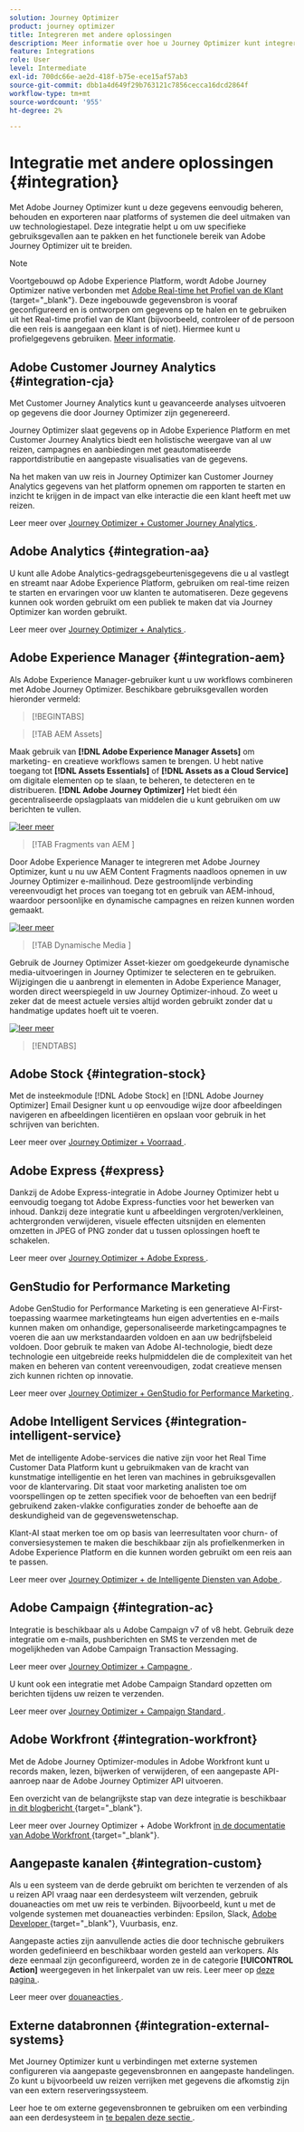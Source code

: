 ```yaml
---
solution: Journey Optimizer
product: journey optimizer
title: Integreren met andere oplossingen
description: Meer informatie over hoe u Journey Optimizer kunt integreren met andere oplossingen
feature: Integrations
role: User
level: Intermediate
exl-id: 700dc66e-ae2d-418f-b75e-ece15af57ab3
source-git-commit: dbb1a4d649f29b763121c7856cecca16dcd2864f
workflow-type: tm+mt
source-wordcount: '955'
ht-degree: 2%

---
```


# Integratie met andere oplossingen {#integration}

Met Adobe Journey Optimizer kunt u deze gegevens eenvoudig beheren, behouden en exporteren naar platforms of systemen die deel uitmaken van uw technologiestapel. Deze integratie helpt u om uw specifieke gebruiksgevallen aan te pakken en het functionele bereik van Adobe Journey Optimizer uit te breiden.

>[!NOTE]
>
> Voortgebouwd op Adobe Experience Platform, wordt Adobe Journey Optimizer native verbonden met [ Adobe Real-time het Profiel van de Klant ](https://experienceleague.adobe.com/docs/experience-platform/profile/home.html?lang=nl){target="_blank"}. Deze ingebouwde gegevensbron is vooraf geconfigureerd en is ontworpen om gegevens op te halen en te gebruiken uit het Real-time profiel van de Klant (bijvoorbeeld, controleer of de persoon die een reis is aangegaan een klant is of niet). Hiermee kunt u profielgegevens gebruiken. [Meer informatie](../datasource/adobe-experience-platform-data-source.md).


## Adobe Customer Journey Analytics {#integration-cja}

Met Customer Journey Analytics kunt u geavanceerde analyses uitvoeren op gegevens die door Journey Optimizer zijn gegenereerd.

Journey Optimizer slaat gegevens op in Adobe Experience Platform en met Customer Journey Analytics biedt een holistische weergave van al uw reizen, campagnes en aanbiedingen met geautomatiseerde rapportdistributie en aangepaste visualisaties van de gegevens.

Na het maken van uw reis in Journey Optimizer kan Customer Journey Analytics gegevens van het platform opnemen om rapporten te starten en inzicht te krijgen in de impact van elke interactie die een klant heeft met uw reizen.

Leer meer over [ Journey Optimizer + Customer Journey Analytics ](../reports/cja-ajo.md).

## Adobe Analytics {#integration-aa}

U kunt alle Adobe Analytics-gedragsgebeurtenisgegevens die u al vastlegt en streamt naar Adobe Experience Platform, gebruiken om real-time reizen te starten en ervaringen voor uw klanten te automatiseren. Deze gegevens kunnen ook worden gebruikt om een publiek te maken dat via Journey Optimizer kan worden gebruikt.

Leer meer over [ Journey Optimizer + Analytics ](../event/about-analytics.md).

## Adobe Experience Manager {#integration-aem}

Als Adobe Experience Manager-gebruiker kunt u uw workflows combineren met Adobe Journey Optimizer. Beschikbare gebruiksgevallen worden hieronder vermeld:


>[!BEGINTABS]

>[!TAB AEM Assets]

Maak gebruik van **[!DNL Adobe Experience Manager Assets]** om marketing- en creatieve workflows samen te brengen. U hebt native toegang tot **[!DNL Assets Essentials]** of **[!DNL Assets as a Cloud Service]** om digitale elementen op te slaan, te beheren, te detecteren en te distribueren. **[!DNL Adobe Journey Optimizer]** Het biedt één gecentraliseerde opslagplaats van middelen die u kunt gebruiken om uw berichten te vullen.

[![ leer meer ](../assets/do-not-localize/learn-more-button.svg)](../integrations/assets.md)

<!--
>[!TAB AEM Templates]

With Adobe Journey Optimizer, you can create custom-tailored messages through Adobe Experience Manager sites. Start by designing your templates using Adobe Experience Manager's content sources, then send them to Adobe Journey Optimizer. Once shared, these templates can be accessed in Adobe Journey Optimizer's Email Designer, simplifying the process of crafting and sending messages to your desired audience.

[![learn more](../assets/do-not-localize/learn-more-button.svg)](../integrations/aem-templates.md)

-->

>[!TAB  Fragments van AEM ]

Door Adobe Experience Manager te integreren met Adobe Journey Optimizer, kunt u nu uw AEM Content Fragments naadloos opnemen in uw Journey Optimizer e-mailinhoud. Deze gestroomlijnde verbinding vereenvoudigt het proces van toegang tot en gebruik van AEM-inhoud, waardoor persoonlijke en dynamische campagnes en reizen kunnen worden gemaakt.

[![ leer meer ](../assets/do-not-localize/learn-more-button.svg)](../integrations/aem-fragments.md)

>[!TAB  Dynamische Media ]

Gebruik de Journey Optimizer Asset-kiezer om goedgekeurde dynamische media-uitvoeringen in Journey Optimizer te selecteren en te gebruiken. Wijzigingen die u aanbrengt in elementen in Adobe Experience Manager, worden direct weerspiegeld in uw Journey Optimizer-inhoud. Zo weet u zeker dat de meest actuele versies altijd worden gebruikt zonder dat u handmatige updates hoeft uit te voeren.

[![ leer meer ](../assets/do-not-localize/learn-more-button.svg)](../integrations/aem-dynamic.md)


>[!ENDTABS]



## Adobe Stock {#integration-stock}

Met de insteekmodule [!DNL Adobe Stock] en [!DNL Adobe Journey Optimizer] Email Designer kunt u op eenvoudige wijze door afbeeldingen navigeren en afbeeldingen licentiëren en opslaan voor gebruik in het schrijven van berichten.

Leer meer over [ Journey Optimizer + Voorraad ](../integrations/stock.md).

## Adobe Express {#express}

Dankzij de Adobe Express-integratie in Adobe Journey Optimizer hebt u eenvoudig toegang tot Adobe Express-functies voor het bewerken van inhoud. Dankzij deze integratie kunt u afbeeldingen vergroten/verkleinen, achtergronden verwijderen, visuele effecten uitsnijden en elementen omzetten in JPEG of PNG zonder dat u tussen oplossingen hoeft te schakelen.

Leer meer over [ Journey Optimizer + Adobe Express ](../integrations/express.md).

## GenStudio for Performance Marketing

Adobe GenStudio for Performance Marketing is een generatieve AI-First-toepassing waarmee marketingteams hun eigen advertenties en e-mails kunnen maken om onhandige, gepersonaliseerde marketingcampagnes te voeren die aan uw merkstandaarden voldoen en aan uw bedrijfsbeleid voldoen. Door gebruik te maken van Adobe AI-technologie, biedt deze technologie een uitgebreide reeks hulpmiddelen die de complexiteit van het maken en beheren van content vereenvoudigen, zodat creatieve mensen zich kunnen richten op innovatie.

Leer meer over [ Journey Optimizer + GenStudio for Performance Marketing ](../integrations/genstudio.md).


## Adobe Intelligent Services {#integration-intelligent-service}

Met de intelligente Adobe-services die native zijn voor het Real Time Customer Data Platform kunt u gebruikmaken van de kracht van kunstmatige intelligentie en het leren van machines in gebruiksgevallen voor de klantervaring. Dit staat voor marketing analisten toe om voorspellingen op te zetten specifiek voor de behoeften van een bedrijf gebruikend zaken-vlakke configuraties zonder de behoefte aan de deskundigheid van de gegevenswetenschap.

Klant-AI staat merken toe om op basis van leerresultaten voor churn- of conversiesystemen te maken die beschikbaar zijn als profielkenmerken in Adobe Experience Platform en die kunnen worden gebruikt om een reis aan te passen.

Leer meer over [ Journey Optimizer + de Intelligente Diensten van Adobe ](../building-journeys/ai-services-overview.md).


## Adobe Campaign {#integration-ac}

Integratie is beschikbaar als u Adobe Campaign v7 of v8 hebt. Gebruik deze integratie om e-mails, pushberichten en SMS te verzenden met de mogelijkheden van Adobe Campaign Transaction Messaging.

Leer meer over [ Journey Optimizer + Campagne ](../building-journeys/ajo-ac.md).

U kunt ook een integratie met Adobe Campaign Standard opzetten om berichten tijdens uw reizen te verzenden.

Leer meer over [ Journey Optimizer + Campaign Standard ](../building-journeys/using-adobe-campaign-standard.md).


## Adobe Workfront {#integration-workfront}

Met de Adobe Journey Optimizer-modules in Adobe Workfront kunt u records maken, lezen, bijwerken of verwijderen, of een aangepaste API-aanroep naar de Adobe Journey Optimizer API uitvoeren.

Een overzicht van de belangrijkste stap van deze integratie is beschikbaar [ in dit blogbericht ](https://experienceleaguecommunities.adobe.com/t5/journey-optimizer-blogs/accelerating-go-to-market-how-workfront-workfront-fusion-aep-and/ba-p/653685){target="_blank"}.

Leer meer over Journey Optimizer + Adobe Workfront [ in de documentatie van Adobe Workfront ](https://experienceleague.adobe.com/docs/workfront/using/adobe-workfront-fusion/fusion-apps-and-modules/adobe-journey-optimizer-modules.html?lang=nl-NL){target="_blank"}.

## Aangepaste kanalen {#integration-custom}

Als u een systeem van de derde gebruikt om berichten te verzenden of als u reizen API vraag naar een derdesysteem wilt verzenden, gebruik douaneacties om met uw reis te verbinden. Bijvoorbeeld, kunt u met de volgende systemen met douaneacties verbinden: Epsilon, Slack, [ Adobe Developer ](https://developer.adobe.com){target="_blank"}, Vuurbasis, enz.

Aangepaste acties zijn aanvullende acties die door technische gebruikers worden gedefinieerd en beschikbaar worden gesteld aan verkopers. Als deze eenmaal zijn geconfigureerd, worden ze in de categorie **[!UICONTROL Action]** weergegeven in het linkerpalet van uw reis. Leer meer op [ deze pagina ](../building-journeys/about-journey-activities.md#action-activities).

Leer meer over [ douaneacties ](../action/about-custom-action-configuration.md).

## Externe databronnen {#integration-external-systems}

Met Journey Optimizer kunt u verbindingen met externe systemen configureren via aangepaste gegevensbronnen en aangepaste handelingen. Zo kunt u bijvoorbeeld uw reizen verrijken met gegevens die afkomstig zijn van een extern reserveringssysteem.

Leer hoe te om externe gegevensbronnen te gebruiken om een verbinding aan een derdesysteem in [ te bepalen deze sectie ](../datasource/external-data-sources.md).
